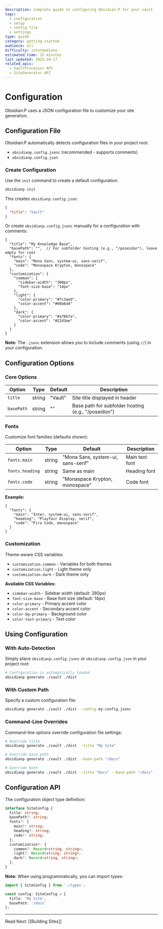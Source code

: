 ```yaml
---
description: Complete guide to configuring Obsidian:P for your vault
tags:
  - configuration
  - setup
  - config-file
  - settings
type: guide
category: getting-started
audience: all
difficulty: intermediate
estimated_time: 15 minutes
last_updated: 2025-10-17
related_apis:
  - VaultProcessor API
  - SiteGenerator API
---
```


# Configuration

Obsidian:P uses a JSON configuration file to customize your site generation.

## Configuration File

Obsidian:P automatically detects configuration files in your project root:
- `obsidianp.config.jsonc` (recommended - supports comments)
- `obsidianp.config.json`

### Create Configuration

Use the `init` command to create a default configuration:

```bash
obsidianp init
```

This creates `obsidianp.config.json`:

```json
{
  "title": "Vault"
}
```

Or create `obsidianp.config.jsonc` manually for a configuration with comments:

```jsonc
{
  "title": "My Knowledge Base",
  "basePath": "",  // For subfolder hosting (e.g., "/poseidon"), leave empty for root
  "fonts": {
    "main": "Mona Sans, system-ui, sans-serif",
    "code": "Monaspace Krypton, monospace"
  },
  "customization": {
    "common": {
      "sidebar-width": "300px",
      "font-size-base": "14px"
    },
    "light": {
      "color-primary": "#7c3aed",
      "color-accent": "#06b6d4"
    },
    "dark": {
      "color-primary": "#a78bfa",
      "color-accent": "#22d3ee"
    }
  }
}
```

**Note:** The `.jsonc` extension allows you to include comments (using `//`) in your configuration.

## Configuration Options

### Core Options

| Option | Type | Default | Description |
|--------|------|---------|-------------|
| `title` | string | "Vault" | Site title displayed in header |
| `basePath` | string | "" | Base path for subfolder hosting (e.g., "/poseidon") |

### Fonts

Customize font families (defaults shown):

| Option | Type | Default | Description |
|--------|------|---------|-------------|
| `fonts.main` | string | "Mona Sans, system-ui, sans-serif" | Main text font |
| `fonts.heading` | string | Same as main | Heading font |
| `fonts.code` | string | "Monaspace Krypton, monospace" | Code font |

**Example:**
```jsonc
{
  "fonts": {
    "main": "Inter, system-ui, sans-serif",
    "heading": "Playfair Display, serif",
    "code": "Fira Code, monospace"
  }
}
```

### Customization

Theme-aware CSS variables:

- `customization.common` - Variables for both themes
- `customization.light` - Light theme only
- `customization.dark` - Dark theme only

**Available CSS Variables:**
- `sidebar-width` - Sidebar width (default: 280px)
- `font-size-base` - Base font size (default: 14px)
- `color-primary` - Primary accent color
- `color-accent` - Secondary accent color
- `color-bg-primary` - Background color
- `color-text-primary` - Text color

## Using Configuration

### With Auto-Detection

Simply place `obsidianp.config.jsonc` or `obsidianp.config.json` in your project root:

```bash
# Configuration is automatically loaded
obsidianp generate ./vault ./dist
```

### With Custom Path

Specify a custom configuration file:

```bash
obsidianp generate ./vault ./dist --config my-config.jsonc
```

### Command-Line Overrides

Command-line options override configuration file settings:

```bash
# Override title
obsidianp generate ./vault ./dist --title "My Site"

# Override base path
obsidianp generate ./vault ./dist --base-path "/docs"

# Override both
obsidianp generate ./vault ./dist --title "Docs" --base-path "/docs"
```

## Configuration API

The configuration object type definition:

```typescript
interface SiteConfig {
  title: string;
  basePath?: string;
  fonts?: {
    main?: string;
    heading?: string;
    code?: string;
  };
  customization?: {
    common?: Record<string, string>;
    light?: Record<string, string>;
    dark?: Record<string, string>;
  };
}
```

**Note:** When using programmatically, you can import types:

```typescript
import { SiteConfig } from './types';

const config: SiteConfig = {
  title: 'My Site',
  basePath: '/docs'
};
```

---

Read Next: [[Building Sites]]
